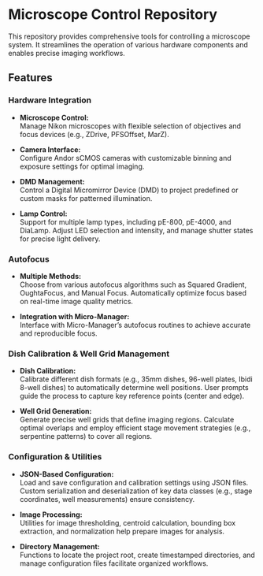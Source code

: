 # Microscope Control Repository

This repository provides comprehensive tools for controlling a microscope system. It streamlines the operation of various hardware components and enables precise imaging workflows.

## Features

### Hardware Integration

- **Microscope Control:**  
  Manage Nikon microscopes with flexible selection of objectives and focus devices (e.g., ZDrive, PFSOffset, MarZ).

- **Camera Interface:**  
  Configure Andor sCMOS cameras with customizable binning and exposure settings for optimal imaging.

- **DMD Management:**  
  Control a Digital Micromirror Device (DMD) to project predefined or custom masks for patterned illumination.

- **Lamp Control:**  
  Support for multiple lamp types, including pE-800, pE-4000, and DiaLamp. Adjust LED selection and intensity, and manage shutter states for precise light delivery.

### Autofocus

- **Multiple Methods:**  
  Choose from various autofocus algorithms such as Squared Gradient, OughtaFocus, and Manual Focus. Automatically optimize focus based on real-time image quality metrics.

- **Integration with Micro-Manager:**  
  Interface with Micro-Manager’s autofocus routines to achieve accurate and reproducible focus.

### Dish Calibration & Well Grid Management

- **Dish Calibration:**  
  Calibrate different dish formats (e.g., 35mm dishes, 96-well plates, Ibidi 8-well dishes) to automatically determine well positions. User prompts guide the process to capture key reference points (center and edge).

- **Well Grid Generation:**  
  Generate precise well grids that define imaging regions. Calculate optimal overlaps and employ efficient stage movement strategies (e.g., serpentine patterns) to cover all regions.

### Configuration & Utilities

- **JSON-Based Configuration:**  
  Load and save configuration and calibration settings using JSON files. Custom serialization and deserialization of key data classes (e.g., stage coordinates, well measurements) ensure consistency.

- **Image Processing:**  
  Utilities for image thresholding, centroid calculation, bounding box extraction, and normalization help prepare images for analysis.

- **Directory Management:**  
  Functions to locate the project root, create timestamped directories, and manage configuration files facilitate organized workflows.

